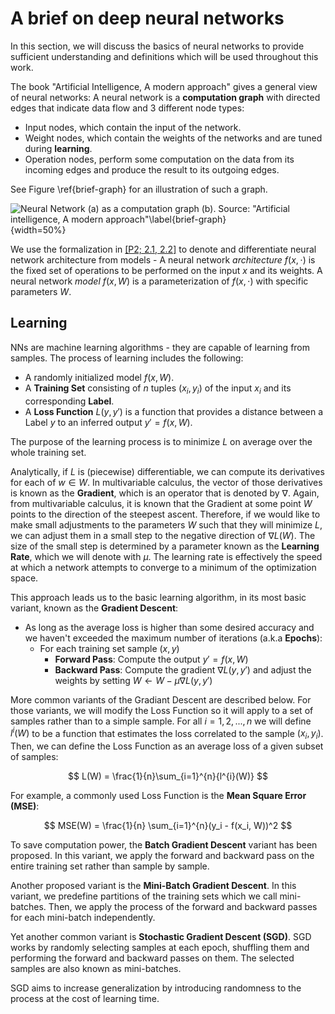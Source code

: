 # A brief on deep neural networks

In this section, we will discuss the basics of neural networks to provide sufficient understanding and definitions which will be used throughout this work.

The book "Artificial Intelligence, A modern approach" gives a general view of neural networks: A neural network is a **computation graph** with directed edges that indicate data flow and 3 different node types:

- Input nodes, which contain the input of the network.
- Weight nodes, which contain the weights of the networks and are tuned during **learning**.
- Operation nodes, perform some computation on the data from its incoming edges and produce the result to its outgoing edges.

See Figure \ref{brief-graph} for an illustration of such a graph.

![Neural Network (a) as a computation graph (b). Source: "Artificial intelligence, A modern approach"\label{brief-graph}](assets/ann-computation-graph.png){width=50%}

We use the formalization in [[P2; 2.1, 2.2]](#ref-p2) to denote and differentiate neural network architecture from models - A neural network *architecture* $f(x, \cdot)$ is the fixed set of operations to be performed on the input $x$ and its weights. A neural network *model* $f(x, W)$ is a parameterization of $f(x, \cdot)$ with specific parameters $W$. 

## Learning

NNs are machine learning algorithms - they are capable of learning from samples. The process of learning includes the following:

- A randomly initialized model $f(x, W)$.
- A **Training Set** consisting of $n$ tuples $(x_i, y_i)$ of the input $x_i$ and its corresponding **Label**.
- A **Loss Function** $L(y, y')$ is a function that provides a distance between a Label $y$ to an inferred output $y' = f(x, W)$.

The purpose of the learning process is to minimize $L$ on average over the whole training set.

Analytically, if $L$ is (piecewise) differentiable, we can compute its derivatives for each of $w \in W$. In multivariable calculus, the vector of those derivatives is known as the **Gradient**, which is an operator that is denoted by $\nabla$. Again, from multivariable calculus, it is known that the Gradient at some point $W$ points to the direction of the steepest ascent. Therefore, if we would like to make small adjustments to the parameters $W$ such that they will minimize $L$, we can adjust them in a small step to the negative direction of $\nabla L(W)$. The size of the small step is determined by a parameter known as the **Learning Rate**, which we will denote with $\mu$. The learning rate is effectively the speed at which a network attempts to converge to a minimum of the optimization space.

This approach leads us to the basic learning algorithm, in its most basic variant, known as the **Gradient Descent**:

- As long as the average loss is higher than some desired accuracy and we haven't exceeded the maximum number of iterations (a.k.a **Epochs**):
  - For each training set sample $(x, y)$
    - **Forward Pass**: Compute the output $y' = f(x, W)$ 
    - **Backward Pass**: Compute the gradient $\nabla L(y, y')$ and adjust the weights by setting $W \leftarrow W - \mu \nabla L(y, y')$

More common variants of the Gradiant Descent are described below. For those variants, we will modify the Loss Function so it will apply to a set of samples rather than to a simple sample. For all $i = 1, 2, ..., n$ we will define $l^i(W)$ to be a function that estimates the loss correlated to the sample $(x_i, y_i)$. Then, we can define the Loss Function as an average loss of a given subset of samples:

$$
  L(W) = \frac{1}{n}\sum_{i=1}^{n}{l^{i}(W)}
$$

For example, a commonly used Loss Function is the **Mean Square Error (MSE)**:

$$
  MSE(W) = \frac{1}{n} \sum_{i=1}^{n}(y_i - f(x_i, W))^2
$$

To save computation power, the **Batch Gradient Descent** variant has been proposed. In this variant, we apply the forward and backward pass on the entire training set rather than sample by sample.

Another proposed variant is the **Mini-Batch Gradient Descent**. In this variant, we predefine partitions of the training sets which we call mini-batches. Then, we apply the process of the forward and backward passes for each mini-batch independently.

Yet another common variant is **Stochastic Gradient Descent (SGD)**. SGD works by randomly selecting samples at each epoch, shuffling them and performing the forward and backward passes on them. The selected samples are also known as mini-batches.

SGD aims to increase generalization by introducing randomness to the process at the cost of learning time.